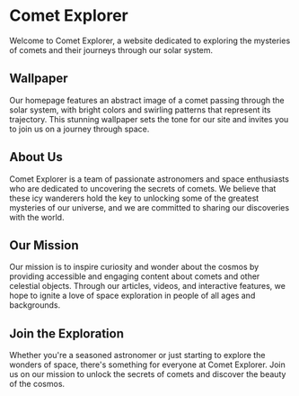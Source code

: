 <!--
Write me markdown content of website with wallpaper:

"An abstract image of a comet passing through the solar system, with bright colors and swirling patterns that represent its trajectory."

The header of the page should not be copy of the text but rather a real content of the website which is using this wallpaper.
-->

<!--font:Poppins-->

# Comet Explorer

Welcome to Comet Explorer, a website dedicated to exploring the mysteries of comets and their journeys through our solar system. 

## Wallpaper

Our homepage features an abstract image of a comet passing through the solar system, with bright colors and swirling patterns that represent its trajectory. This stunning wallpaper sets the tone for our site and invites you to join us on a journey through space.

## About Us

Comet Explorer is a team of passionate astronomers and space enthusiasts who are dedicated to uncovering the secrets of comets. We believe that these icy wanderers hold the key to unlocking some of the greatest mysteries of our universe, and we are committed to sharing our discoveries with the world.

## Our Mission

Our mission is to inspire curiosity and wonder about the cosmos by providing accessible and engaging content about comets and other celestial objects. Through our articles, videos, and interactive features, we hope to ignite a love of space exploration in people of all ages and backgrounds.

## Join the Exploration

Whether you're a seasoned astronomer or just starting to explore the wonders of space, there's something for everyone at Comet Explorer. Join us on our mission to unlock the secrets of comets and discover the beauty of the cosmos.
